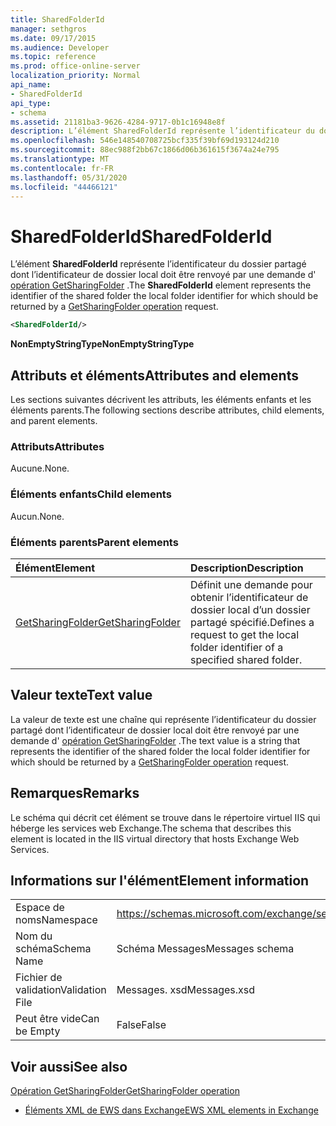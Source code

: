 ```yaml
---
title: SharedFolderId
manager: sethgros
ms.date: 09/17/2015
ms.audience: Developer
ms.topic: reference
ms.prod: office-online-server
localization_priority: Normal
api_name:
- SharedFolderId
api_type:
- schema
ms.assetid: 21181ba3-9626-4284-9717-0b1c16948e8f
description: L’élément SharedFolderId représente l’identificateur du dossier partagé dont l’identificateur de dossier local doit être renvoyé par une demande d’opération GetSharingFolder.
ms.openlocfilehash: 546e148540708725bcf335f39bf69d193124d210
ms.sourcegitcommit: 88ec988f2bb67c1866d06b361615f3674a24e795
ms.translationtype: MT
ms.contentlocale: fr-FR
ms.lasthandoff: 05/31/2020
ms.locfileid: "44466121"
---
```

# <a name="sharedfolderid"></a><span data-ttu-id="6a202-103">SharedFolderId</span><span class="sxs-lookup"><span data-stu-id="6a202-103">SharedFolderId</span></span>

<span data-ttu-id="6a202-104">L’élément **SharedFolderId** représente l’identificateur du dossier partagé dont l’identificateur de dossier local doit être renvoyé par une demande d' [opération GetSharingFolder](getsharingfolder-operation.md) .</span><span class="sxs-lookup"><span data-stu-id="6a202-104">The **SharedFolderId** element represents the identifier of the shared folder the local folder identifier for which should be returned by a [GetSharingFolder operation](getsharingfolder-operation.md) request.</span></span> 
  
```xml
<SharedFolderId/>
```

 <span data-ttu-id="6a202-105">**NonEmptyStringType**</span><span class="sxs-lookup"><span data-stu-id="6a202-105">**NonEmptyStringType**</span></span>
## <a name="attributes-and-elements"></a><span data-ttu-id="6a202-106">Attributs et éléments</span><span class="sxs-lookup"><span data-stu-id="6a202-106">Attributes and elements</span></span>

<span data-ttu-id="6a202-107">Les sections suivantes décrivent les attributs, les éléments enfants et les éléments parents.</span><span class="sxs-lookup"><span data-stu-id="6a202-107">The following sections describe attributes, child elements, and parent elements.</span></span>
  
### <a name="attributes"></a><span data-ttu-id="6a202-108">Attributs</span><span class="sxs-lookup"><span data-stu-id="6a202-108">Attributes</span></span>

<span data-ttu-id="6a202-109">Aucune.</span><span class="sxs-lookup"><span data-stu-id="6a202-109">None.</span></span>
  
### <a name="child-elements"></a><span data-ttu-id="6a202-110">Éléments enfants</span><span class="sxs-lookup"><span data-stu-id="6a202-110">Child elements</span></span>

<span data-ttu-id="6a202-111">Aucun.</span><span class="sxs-lookup"><span data-stu-id="6a202-111">None.</span></span>
  
### <a name="parent-elements"></a><span data-ttu-id="6a202-112">Éléments parents</span><span class="sxs-lookup"><span data-stu-id="6a202-112">Parent elements</span></span>

|<span data-ttu-id="6a202-113">**Élément**</span><span class="sxs-lookup"><span data-stu-id="6a202-113">**Element**</span></span>|<span data-ttu-id="6a202-114">**Description**</span><span class="sxs-lookup"><span data-stu-id="6a202-114">**Description**</span></span>|
|:-----|:-----|
|[<span data-ttu-id="6a202-115">GetSharingFolder</span><span class="sxs-lookup"><span data-stu-id="6a202-115">GetSharingFolder</span></span>](getsharingfolder.md) <br/> |<span data-ttu-id="6a202-116">Définit une demande pour obtenir l’identificateur de dossier local d’un dossier partagé spécifié.</span><span class="sxs-lookup"><span data-stu-id="6a202-116">Defines a request to get the local folder identifier of a specified shared folder.</span></span>  <br/> |
   
## <a name="text-value"></a><span data-ttu-id="6a202-117">Valeur texte</span><span class="sxs-lookup"><span data-stu-id="6a202-117">Text value</span></span>

<span data-ttu-id="6a202-118">La valeur de texte est une chaîne qui représente l’identificateur du dossier partagé dont l’identificateur de dossier local doit être renvoyé par une demande d' [opération GetSharingFolder](getsharingfolder-operation.md) .</span><span class="sxs-lookup"><span data-stu-id="6a202-118">The text value is a string that represents the identifier of the shared folder the local folder identifier for which should be returned by a [GetSharingFolder operation](getsharingfolder-operation.md) request.</span></span> 
  
## <a name="remarks"></a><span data-ttu-id="6a202-119">Remarques</span><span class="sxs-lookup"><span data-stu-id="6a202-119">Remarks</span></span>

<span data-ttu-id="6a202-120">Le schéma qui décrit cet élément se trouve dans le répertoire virtuel IIS qui héberge les services web Exchange.</span><span class="sxs-lookup"><span data-stu-id="6a202-120">The schema that describes this element is located in the IIS virtual directory that hosts Exchange Web Services.</span></span>
  
## <a name="element-information"></a><span data-ttu-id="6a202-121">Informations sur l'élément</span><span class="sxs-lookup"><span data-stu-id="6a202-121">Element information</span></span>

|||
|:-----|:-----|
|<span data-ttu-id="6a202-122">Espace de noms</span><span class="sxs-lookup"><span data-stu-id="6a202-122">Namespace</span></span>  <br/> |https://schemas.microsoft.com/exchange/services/2006/messages  <br/> |
|<span data-ttu-id="6a202-123">Nom du schéma</span><span class="sxs-lookup"><span data-stu-id="6a202-123">Schema Name</span></span>  <br/> |<span data-ttu-id="6a202-124">Schéma Messages</span><span class="sxs-lookup"><span data-stu-id="6a202-124">Messages schema</span></span>  <br/> |
|<span data-ttu-id="6a202-125">Fichier de validation</span><span class="sxs-lookup"><span data-stu-id="6a202-125">Validation File</span></span>  <br/> |<span data-ttu-id="6a202-126">Messages. xsd</span><span class="sxs-lookup"><span data-stu-id="6a202-126">Messages.xsd</span></span>  <br/> |
|<span data-ttu-id="6a202-127">Peut être vide</span><span class="sxs-lookup"><span data-stu-id="6a202-127">Can be Empty</span></span>  <br/> |<span data-ttu-id="6a202-128">False</span><span class="sxs-lookup"><span data-stu-id="6a202-128">False</span></span>  <br/> |
   
## <a name="see-also"></a><span data-ttu-id="6a202-129">Voir aussi</span><span class="sxs-lookup"><span data-stu-id="6a202-129">See also</span></span>



[<span data-ttu-id="6a202-130">Opération GetSharingFolder</span><span class="sxs-lookup"><span data-stu-id="6a202-130">GetSharingFolder operation</span></span>](getsharingfolder-operation.md)


- [<span data-ttu-id="6a202-131">Éléments XML de EWS dans Exchange</span><span class="sxs-lookup"><span data-stu-id="6a202-131">EWS XML elements in Exchange</span></span>](ews-xml-elements-in-exchange.md)

